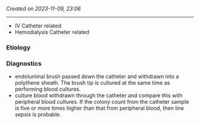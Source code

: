 *Created on 2023-11-09, 23:06* 

---
- IV Catheter related
- Hemodialysis Catheter related

### Etiology

### Diagnostics
- endoluminal brush passed down the catheter and withdrawn into a polythene sheath. The brush tip is cultured at the same time as performing blood cultures.
- culture blood withdrawn through the catheter and compare this with peripheral blood cultures. If the colony count from the catheter sample is five or more times higher than that from peripheral blood, then line sepsis is probable.
